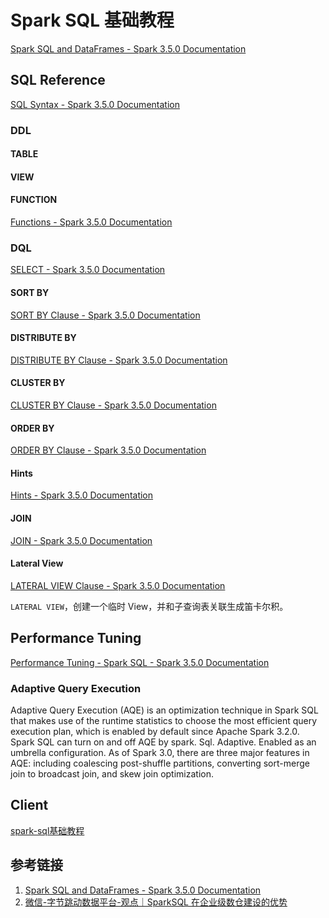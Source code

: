 # Spark SQL 基础教程


[Spark SQL and DataFrames - Spark 3.5.0 Documentation](https://spark.apache.org/docs/latest/sql-programming-guide.html)

## SQL Reference

[SQL Syntax - Spark 3.5.0 Documentation](https://spark.apache.org/docs/latest/sql-ref-syntax.html)


### DDL
#### TABLE

#### VIEW

#### FUNCTION

[Functions - Spark 3.5.0 Documentation](https://spark.apache.org/docs/latest/sql-ref-functions.html)

### DQL

[SELECT - Spark 3.5.0 Documentation](https://spark.apache.org/docs/latest/sql-ref-syntax-qry-select.html)

#### SORT BY

[SORT BY Clause - Spark 3.5.0 Documentation](https://spark.apache.org/docs/latest/sql-ref-syntax-qry-select-sortby.html)

#### DISTRIBUTE BY

[DISTRIBUTE BY Clause - Spark 3.5.0 Documentation](https://spark.apache.org/docs/latest/sql-ref-syntax-qry-select-distribute-by.html)

#### CLUSTER BY

[CLUSTER BY Clause - Spark 3.5.0 Documentation](https://spark.apache.org/docs/latest/sql-ref-syntax-qry-select-clusterby.html)

#### ORDER BY

[ORDER BY Clause - Spark 3.5.0 Documentation](https://spark.apache.org/docs/latest/sql-ref-syntax-qry-select-orderby.html)

#### Hints

[Hints - Spark 3.5.0 Documentation](https://spark.apache.org/docs/latest/sql-ref-syntax-qry-select-hints.html)
#### JOIN

[JOIN - Spark 3.5.0 Documentation](https://spark.apache.org/docs/latest/sql-ref-syntax-qry-select-join.html)

#### Lateral View

[LATERAL VIEW Clause - Spark 3.5.0 Documentation](https://spark.apache.org/docs/latest/sql-ref-syntax-qry-select-lateral-view.html)

`LATERAL VIEW`，创建一个临时 View，并和子查询表关联生成笛卡尔积。
## Performance Tuning

[Performance Tuning - Spark SQL - Spark 3.5.0 Documentation](https://spark.apache.org/docs/latest/sql-performance-tuning.html)


### Adaptive Query Execution

Adaptive Query Execution (AQE) is an optimization technique in Spark SQL that makes use of the runtime statistics to choose the most efficient query execution plan, which is enabled by default since Apache Spark 3.2.0. Spark SQL can turn on and off AQE by spark. Sql. Adaptive. Enabled as an umbrella configuration. As of Spark 3.0, there are three major features in AQE: including coalescing post-shuffle partitions, converting sort-merge join to broadcast join, and skew join optimization.



## Client

[spark-sql基础教程](work/component/Big-Data/Apache-Spark/CLI/spark-sql基础教程.md)

## 参考链接
1. [Spark SQL and DataFrames - Spark 3.5.0 Documentation](https://spark.apache.org/docs/latest/sql-programming-guide.html)
2. [微信-字节跳动数据平台-观点｜SparkSQL 在企业级数仓建设的优势](https://mp.weixin.qq.com/s/CLr6KfdzKhtfaT89NHv_8g)
